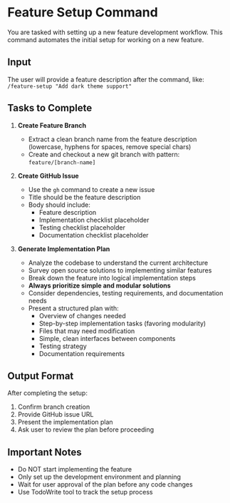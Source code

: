 # Feature Setup Command

You are tasked with setting up a new feature development workflow. This command automates the initial setup for working on a new feature.

## Input
The user will provide a feature description after the command, like: `/feature-setup "Add dark theme support"`

## Tasks to Complete

1. **Create Feature Branch**
   - Extract a clean branch name from the feature description (lowercase, hyphens for spaces, remove special chars)
   - Create and checkout a new git branch with pattern: `feature/[branch-name]`

2. **Create GitHub Issue**
   - Use the `gh` command to create a new issue
   - Title should be the feature description
   - Body should include:
     - Feature description
     - Implementation checklist placeholder
     - Testing checklist placeholder
     - Documentation checklist placeholder

3. **Generate Implementation Plan**
   - Analyze the codebase to understand the current architecture
   - Survey open source solutions to implementing similar features
   - Break down the feature into logical implementation steps
   - **Always prioritize simple and modular solutions**
   - Consider dependencies, testing requirements, and documentation needs
   - Present a structured plan with:
     - Overview of changes needed
     - Step-by-step implementation tasks (favoring modularity)
     - Files that may need modification
     - Simple, clean interfaces between components
     - Testing strategy
     - Documentation requirements

## Output Format
After completing the setup:
1. Confirm branch creation
2. Provide GitHub issue URL
3. Present the implementation plan
4. Ask user to review the plan before proceeding

## Important Notes
- Do NOT start implementing the feature
- Only set up the development environment and planning
- Wait for user approval of the plan before any code changes
- Use TodoWrite tool to track the setup process